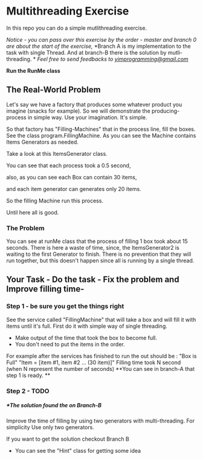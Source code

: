 # Multithreading Exercise 
In this repo you can do a simple mutlithreading exercise. 

*Notice - you can pass over this exercise by the order - master and branch 0 are about the start of the exercise,*
*Branch A is my implementation to the task with single Thread. And at branch-B there is the solution by mutli-threading. *
*Feel free to send feedbacks to yimprogramming@gmail.com*

**Run the RunMe class**

## The Real-World Problem 
Let's say we have a factory that produces some whatever product you imagine (snacks for example).
So we will demonstrate the producing-process in simple way. Use your imagination. It's simple. 

So that factory has "Filling-Machines" that in the process line, fill the boxes.
See the class program.FillingMachine. As you can see the Machine contains Items Generators as needed. 

Take a look at this ItemsGenerator class. 

You can see that each process took a 0.5 second,

also, as you can see each Box can contain 30 items,

and each item generator can generates only 20 items. 

So the filling Machine run this process. 

Until here all is good. 

### The Problem 
You can see at runMe class that the process of filling 1 box took about 15 seconds. There is here a waste of time, 
since, the ItemsGenerator2 is waiting to the first Generator to finish. There is no prevention that they will run together,
but this doesn't happen since all is running by a single thread.

## Your Task - Do the task - Fix the problem and Improve filling time- 
### Step 1 - be sure you get the things right
See the service called "FillingMachine"  that will take a box and will fill it with items until it's full. 
First do it with simple way  of single threading. 
- Make output of the time that took the box to become full. 
- You don't need to put the items in the order. 

For example after the services has finished to run 
the out should be : 
"Box is Full"
"Item = [item #1, item #2 ... (30 item)]"
Filling time took N second (when N represent the number of seconds)
**You can see in  branch-A that step 1 is ready. **


### Step 2 - TODO
##### *The solution found the on Branch-B
 

Improve the time of filling by using two generators with multi-threading. For simplicity Use only two generators.  

If you want to get the solution checkout Branch B

* You can see the "Hint" class for getting some idea

 